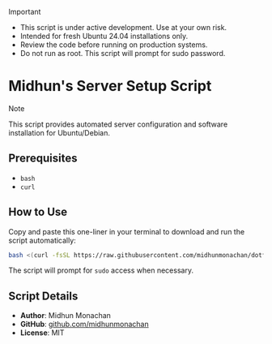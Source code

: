 > [!IMPORTANT]
> - This script is under active development. Use at your own risk.
> - Intended for fresh Ubuntu 24.04 installations only.
> - Review the code before running on production systems.
> - Do not run as root. This script will prompt for sudo password.

# Midhun's Server Setup Script

> [!NOTE]
> This script provides automated server configuration and software installation for Ubuntu/Debian.

## Prerequisites

- `bash`
- `curl`

## How to Use

Copy and paste this one-liner in your terminal to download and run the script automatically:

```bash
bash <(curl -fsSL https://raw.githubusercontent.com/midhunmonachan/dotfiles/main/setup.sh)
```

The script will prompt for `sudo` access when necessary.

## Script Details

- **Author**: Midhun Monachan
- **GitHub**: [github.com/midhunmonachan](https://github.com/midhunmonachan)
- **License**: MIT
